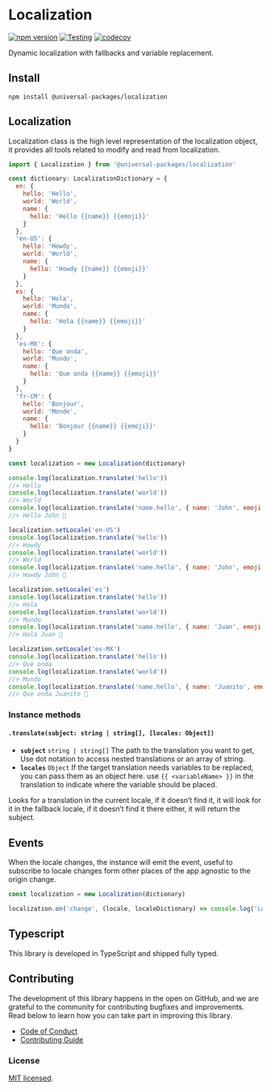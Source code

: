 # Localization

[![npm version](https://badge.fury.io/js/@universal-packages%2Fstate.svg)](https://www.npmjs.com/package/@universal-packages/localization)
[![Testing](https://github.com/universal-packages/universal-localization/actions/workflows/testing.yml/badge.svg)](https://github.com/universal-packages/universal-localization/actions/workflows/testing.yml)
[![codecov](https://codecov.io/gh/universal-packages/universal-localization/branch/main/graph/badge.svg?token=CXPJSN8IGL)](https://codecov.io/gh/universal-packages/universal-localization)

Dynamic localization with fallbacks and variable replacement.

## Install

```shell
npm install @universal-packages/localization
```

## Localization

Localization class is the high level representation of the localization object, it provides all tools related to modify and read from localization.

```js
import { Localization } from '@universal-packages/localization'

const dictionary: LocalizationDictionary = {
  en: {
    hello: 'Hello',
    world: 'World',
    name: {
      hello: 'Hello {{name}} {{emoji}}'
    }
  },
  'en-US': {
    hello: 'Howdy',
    world: 'World',
    name: {
      hello: 'Howdy {{name}} {{emoji}}'
    }
  },
  es: {
    hello: 'Hola',
    world: 'Mundo',
    name: {
      hello: 'Hola {{name}} {{emoji}}'
    }
  },
  'es-MX': {
    hello: 'Que onda',
    world: 'Mundo',
    name: {
      hello: 'Que onda {{name}} {{emoji}}'
    }
  },
  'fr-CM': {
    hello: 'Bonjour',
    world: 'Monde',
    name: {
      hello: 'Bonjour {{name}} {{emoji}}'
    }
  }
}

const localization = new Localization(dictionary)

console.log(localization.translate('hello'))
//> Hello
console.log(localization.translate('world'))
//> World
console.log(localization.translate('name.hello', { name: 'John', emoji: '👋' }))
//> Hello John 👋

localization.setLocale('en-US')
console.log(localization.translate('hello'))
//> Howdy
console.log(localization.translate('world'))
//> World
console.log(localization.translate('name.hello', { name: 'John', emoji: '👋' }))
//> Howdy John 👋

localization.setLocale('es')
console.log(localization.translate('hello'))
//> Hola
console.log(localization.translate('world'))
//> Mundo
console.log(localization.translate('name.hello', { name: 'Juan', emoji: '👋' }))
//> Hola Juan 👋

localization.setLocale('es-MX')
console.log(localization.translate('hello'))
//> Que onda
console.log(localization.translate('world'))
//> Mundo
console.log(localization.translate('name.hello', { name: 'Juanito', emoji: '👋' }))
//> Que onda Juanito 👋
```

### Instance methods

#### **`.translate(subject: string | string[], [locales: Object])`**

- **`subject`** `string | string[]`
  The path to the translation you want to get, Use dot notation to access nested translations or an array of string.
- **`locales`** `Object`
  If the target translation needs variables to be replaced, you can pass them as an object here. use `{{ <variableName> }}` in the translation to indicate where the variable should be placed.

Looks for a translation in the current locale, if it doesn’t find it, it will look for it in the fallback locale, if it doesn’t find it there either, it will return the subject.

## Events

When the locale changes, the instance will emit the event, useful to subscribe to locale changes form other places of the app agnostic to the origin change.

```js
const localization = new Localization(dictionary)

localization.on('change', (locale, localeDictionary) => console.log('Localization changed'))
```

## Typescript

This library is developed in TypeScript and shipped fully typed.

## Contributing

The development of this library happens in the open on GitHub, and we are grateful to the community for contributing bugfixes and improvements. Read below to learn how you can take part in improving this library.

- [Code of Conduct](./CODE_OF_CONDUCT.md)
- [Contributing Guide](./CONTRIBUTING.md)

### License

[MIT licensed](./LICENSE).
